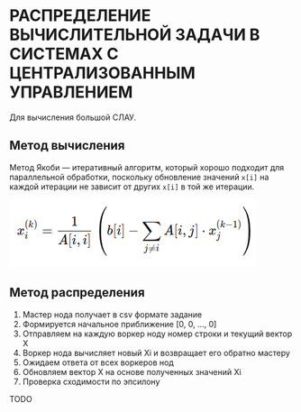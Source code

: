 # РАСПРЕДЕЛЕНИЕ ВЫЧИСЛИТЕЛЬНОЙ ЗАДАЧИ В СИСТЕМАХ С ЦЕНТРАЛИЗОВАННЫМ УПРАВЛЕНИЕМ

Для вычисления большой СЛАУ.

## Метод вычисления

Метод Якоби — итеративный алгоритм, который хорошо подходит для параллельной обработки, поскольку обновление значений `x[i]` на каждой итерации не зависит от других `x[i]` в той же итерации.

![Формула по методу Якоби](static/formula.png)

## Метод распределения

1. Мастер нода получает в csv формате задание
2. Формируется начальное приближение [0, 0, ..., 0]
3. Отправляем на каждую воркер ноду номер строки и текущий вектор X 
4. Воркер нода вычисляет новый Xi и возвращает его обратно мастеру
5. Ожидаем ответа от всех воркеров нод 
6. Обновляем вектор X на основе полученных значений Xi
7. Проверка сходимости по эпсилону

TODO